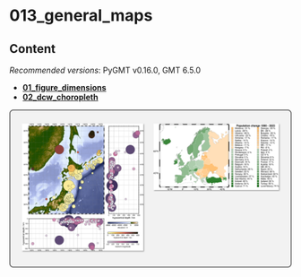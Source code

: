 # 013_general_maps

## Content

_Recommended versions_: PyGMT v0.16.0, GMT 6.5.0

- **[01_figure_dimensions](https://github.com/yvonnefroehlich/GMT_PyGMT_plotting/tree/main/013_general_maps/01_figure_dimensions)**
- **[02_dcw_choropleth](https://github.com/yvonnefroehlich/GMT_PyGMT_plotting/tree/main/013_general_maps/02_dcw_choropleth)**

![](https://github.com/yvonnefroehlich/gmt-pygmt-plotting/raw/main/_images/github_maps_readme_013maps.png)

